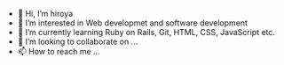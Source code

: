 - 👋 Hi, I’m hiroya
- 👀 I’m interested in Web developmet and software development
- 🌱 I’m currently learning Ruby on Rails, Git, HTML, CSS, JavaScript etc.
- 💞️ I’m looking to collaborate on ...
- 📫 How to reach me ...

